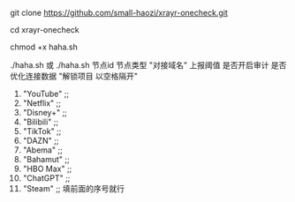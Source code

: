 git clone https://github.com/small-haozi/xrayr-onecheck.git

cd xrayr-onecheck

chmod +x haha.sh

./haha.sh
或
./haha.sh 节点id 节点类型 "对接域名" 上报阈值 是否开启审计 是否优化连接数据 "解锁项目 以空格隔开"


1)  "YouTube" ;;
2)  "Netflix" ;;
3)  "Disney+" ;;
4)  "Bilibili" ;;
5)  "TikTok" ;;
6)  "DAZN" ;;
7)  "Abema" ;;
8)  "Bahamut" ;;
9)  "HBO Max" ;;
10)  "ChatGPT" ;;
11)  "Steam" ;;
 填前面的序号就行
